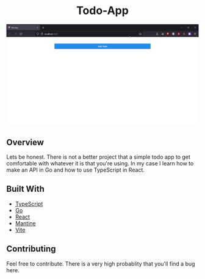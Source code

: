 <h1 align="center">Todo-App</h1>

![demo](https://raw.githubusercontent.com/nexxeln/todo-app/main/images/firefox_QGKTujR6QO.gif)

## Overview

Lets be honest. There is not a better project that a simple todo app to get comfortable with whatever it is that you're using. In my case I learn how to make an API in Go and how to use TypeScript in React.

## Built With

- [TypeScript](https://www.typescriptlang.org/)
- [Go](https://golang.org/)
- [React](https://reactjs.org/)
- [Mantine](https://mantine.dev/)
- [Vite](https://vitejs.dev/)

## Contributing

Feel free to contribute. There is a very high probablity that you'll find a bug here.
